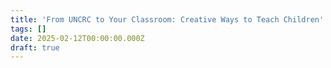 ```yaml
---
title: 'From UNCRC to Your Classroom: Creative Ways to Teach Children''s Rights'
tags: []
date: 2025-02-12T00:00:00.000Z
draft: true
---
```


